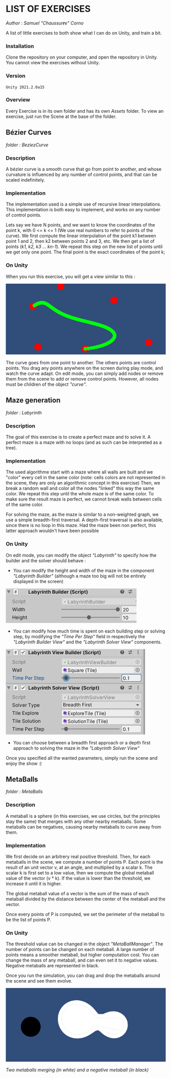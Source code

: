 ﻿# LIST OF EXERCISES

 _Author : Samuel "Chaussur**r**e" Corno_

 A list of little exercises to both show what I can do on Unity, and train a bit.

### Installation

 Clone the repository on your computer, and open the repository in Unity. You cannot view the exercises without Unity.

### Version

    Unity 2021.2.0a15

### Overview

 Every Exercise is in its own folder and has its own _Assets_ folder. To view an exercise, just run the Scene at the base of the folder.

## Bézier Curves

 _folder : BeziezCurve_

### Description

 A bézier curve is a smooth curve that go from point to another, and whose curvature is influenced by any number of control points, and that can be scaled indefinitely.

### Implementation

 The implementation used is a simple use of recursive linear interpolations. This implementation is both easy to implement, and works on any number of control points.

 Lets say we have N points, and we want to know the coordinates of the point k, with 0 <= k <= 1 (We use real numbers to refer to points of the curve).
 We first compute the linear interpolation of the point k1 between point 1 and 2, then k2 between points 2 and 3, etc.
 We then get a list of points (_k1, k2, k3 ... kn-1_). We repeat this step on the new list of points until we get only one point. The final point is the exact coordinates of the point k;

### On Unity

 When you run this exercise, you will get a view similar to this :

 ![Bézier Cuvrve](ReadMePictures/Bezier.png)

 The curve goes from one point to another. The others points are control points.
 You drag any points anywhere on the screen during play mode, and watch the curve adapt.
 On edit mode, you can simply add nodes or remove them from the scene to add or remove control points. However, all nodes must be children of the object _"curve"_.

## Maze generation

 _folder : Labyrinth_

### Description

 The goal of this exercise is to create a perfect maze and to solve it. A perfect maze is a maze with no loops (and as such can be interpreted as a tree).

### Implementation

 The used algorithme start with a maze where all walls are built and we "color" every cell in the same color (note: cells colors are not represented in the scene, they are only an algorithmic concept in this exercise)
 Then, we break a random wall and color all the nodes "linked" this way the same color. We repeat this step until the whole maze is of the same color.
 To make sure the result maze is perfect, we cannot break walls between cells of the same color.

 For solving the maze, as the maze is similar to a non-weighted graph, we use a simple breadth-first traversal. A depth-first traversal is also available, since there is no loop in this maze. Had the maze been non perfect, this latter approach wouldn't have been possible

### On Unity

 On edit mode, you can modify the object _"Labyrinth"_ to specify how the builder and the solver should behave :

 - You can modify the height and width of the maze in the component _"Labyrinth Builder"_ (although a maze too big will not be entirely displayed in the screen)
 
 ![Labyrinth Builder](ReadMePictures/LabyrinthBuilder.png)

 - You can modify how much time is spent on each building step or solving step, by modifying the _"Time Per Step"_ field in respectively the _"Labyrinth Builder View"_ and the _"Labyrinth Solver View"_ components.

 ![Time per steps](ReadmePictures/LabyrinthTimePerStep.png)

 - You can choose between a breadth first approach or a depth first approach to solving the maze in the _"Labyrinth Solver View"_

 Once you specified all the wanted parameters, simply run the scene and enjoy the show :)

## MetaBalls

 _folder : MetaBalls_

### Description
 
 A metaball is a sphere (in this exercises, we use circles, but the principles stay the same) that merges with any other nearby metaballs. 
 Some metaballs can be negatives, causing nearby metaballs to curve away from them.

### Implementation

 We first decide on an arbitrery real positive threshold. 
 Then, for each metaballs in the scene, we compute a number of points P. 
 Each point is the result of an unit vector v, at an angle, and multiplied by a scalar k.
 The scalar k is first set to a low value, then we compute the global metaball value of the vector (v * k). If the value is lower than the threshold, we increase it until it is higher.
 
 The global metaball value of a vector is the sum of the mass of each metaball divided by the distance between the center of the metaball and the vector.

 Once every points of P is computed, we set the perimeter of the metaball to be the list of points P.

### On Unity

 The threshold value can be changed in the object _"MetaBallManager"_.
 The number of points can be changed on each metaball. A large number of points means a smoother metaball, but higher computation cost.
 You can change the mass of any metaball, and can even set it to negative values. Negative metaballs are represented in black.

 Once you run the simulation, you can drag and drop the metaballs around the scene and see them evolve.


 ![Metaballs](ReadMePictures/MetaBalls.png)

 _Two metaballs merging (in white) and a negative metaball (in black)_